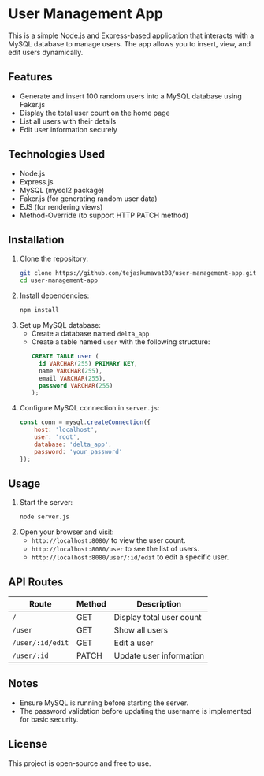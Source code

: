 # User Management App

This is a simple Node.js and Express-based application that interacts with a MySQL database to manage users. The app allows you to insert, view, and edit users dynamically.

## Features
- Generate and insert 100 random users into a MySQL database using Faker.js
- Display the total user count on the home page
- List all users with their details
- Edit user information securely

## Technologies Used
- Node.js
- Express.js
- MySQL (mysql2 package)
- Faker.js (for generating random user data)
- EJS (for rendering views)
- Method-Override (to support HTTP PATCH method)

## Installation

1. Clone the repository:
   ```sh
   git clone https://github.com/tejaskumavat08/user-management-app.git
   cd user-management-app
   ```
2. Install dependencies:
   ```sh
   npm install
   ```
3. Set up MySQL database:
   - Create a database named `delta_app`
   - Create a table named `user` with the following structure:
     ```sql
     CREATE TABLE user (
       id VARCHAR(255) PRIMARY KEY,
       name VARCHAR(255),
       email VARCHAR(255),
       password VARCHAR(255)
     );
     ```
4. Configure MySQL connection in `server.js`:
   ```js
   const conn = mysql.createConnection({
       host: 'localhost',
       user: 'root',
       database: 'delta_app',
       password: 'your_password'
   });
   ```

## Usage

1. Start the server:
   ```sh
   node server.js
   ```
2. Open your browser and visit:
   - `http://localhost:8080/` to view the user count.
   - `http://localhost:8080/user` to see the list of users.
   - `http://localhost:8080/user/:id/edit` to edit a specific user.

## API Routes

| Route               | Method  | Description |
|--------------------|--------|-------------|
| `/`                | GET    | Display total user count |
| `/user`            | GET    | Show all users |
| `/user/:id/edit`   | GET    | Edit a user |
| `/user/:id`        | PATCH  | Update user information |

## Notes
- Ensure MySQL is running before starting the server.
- The password validation before updating the username is implemented for basic security.

## License
This project is open-source and free to use.

